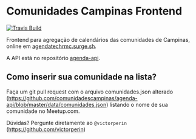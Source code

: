 # Comunidades Campinas Frontend

[![Travis Build][travis-image]][travis-url]

Frontend para agregação de calendários das comunidades de Campinas, online em [agendatechrmc.surge.sh](https://agendatechrmc.surge.sh/).

A API está no repositório [agenda-api](https://github.com/comunidadescampinas/agenda-api).

[travis-url]: https://travis-ci.org/comunidadescampinas/agenda-front
[travis-image]: https://api.travis-ci.org/comunidadescampinas/agenda-front.svg

## Como inserir sua comunidade na lista? ##

Faça um git pull request com o arquivo comunidades.json alterado (https://github.com/comunidadescampinas/agenda-api/blob/master/data/comunidades.json) listando o nome de sua comunidade no Meetup.com.
 
Dúvidas? Pergunte diretamente ao `@victorperin` (https://github.com/victorperin)



















































































































































































































































